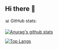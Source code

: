 ## Hi there 👋

📊 GitHub stats:

[![Anurag's github stats](https://github-readme-stats.vercel.app/api?username=SaidQT)](https://github.com/SaidQT)

[![Top Langs](https://github-readme-stats.vercel.app/api/top-langs/?username=SaidQT&layout=compact&theme=radical)](https://github.com/SaidQT)




